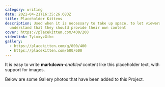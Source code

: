 ```yaml
---
category: writing
date: 2021-04-21T16:35:26.683Z
title: Placeholder Kittens
description: Used when it is necessary to take up space, to let viewers
  understand that they should provide their own content
cover: https://placekitten.com/400/200
videolink: 7yLxxyzGiko
gallery:
  - https://placekitten.com/g/800/400
  - https://placekitten.com/600/600
---
```


It is easy to write **markdown**-*enabled* content like this placeholder text, with support for images.

Below are some Gallery photos that have been added to this Project.
